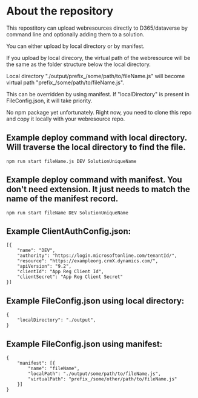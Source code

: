 # About the repository

This repostitory can upload webresources directly to D365/dataverse by command line and optionally adding them to a solution. 

You can either upload by local directory or by manifest.

If you upload by local direcory, the virtual path of the webresource will be the same as the folder structure below the local directory.

Local directory "./output/prefix_/some/path/to/fileName.js" will become virtual path "prefix_/some/path/to/fileName.js".

This can be overridden by using manifest. If "localDirectory" is present in FileConfig.json, it will take priority.

No npm package yet unfortunately. Right now, you need to clone this repo and copy it locally with your webresource repo. 

## Example deploy command with local directory. Will traverse the local directory to find the file.
```
npm run start fileName.js DEV SolutionUniqueName
```

## Example deploy command with manifest. You don't need extension. It just needs to match the name of the manifest record.
```
npm run start fileName DEV SolutionUniqueName
```

## Example ClientAuthConfig.json:
```
[{ 
    "name": "DEV",
    "authority": "https://login.microsoftonline.com/tenantId/",
    "resource": "https://exampleorg.crmX.dynamics.com/", 
    "apiVersion": "9.2",
    "clientId": "App Reg Client Id", 
    "clientSecret": "App Reg Client Secret"
}]
```

## Example FileConfig.json using local directory:
```
{
    "localDirectory": "./output",
}
```

## Example FileConfig.json using manifest:
```
{
    "manifest": [{
        "name": "fileName",
        "localPath": "./output/some/path/to/fileName.js",
        "virtualPath": "prefix_/some/other/path/to/fileName.js"
    }]
}
```